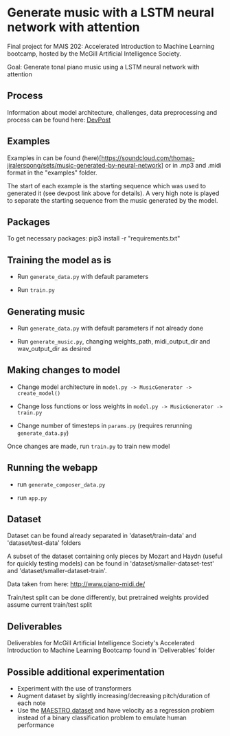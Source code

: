 # Generate music with a LSTM neural network with attention
Final project for MAIS 202: Accelerated Introduction to Machine Learning bootcamp, hosted by the McGill Artificial Intelligence Society.

Goal: Generate tonal piano music using a LSTM neural network with attention

## Process
Information about model architecture, challenges, data preprocessing and process can be found here: [DevPost](https://devpost.com/software/generate-music)

## Examples
Examples in can be found (here)[https://soundcloud.com/thomas-jiralerspong/sets/music-generated-by-neural-network] or in .mp3 and .midi format in the "examples" folder.

The start of each example is the starting sequence which was used to generated it (see devpost link above for details). A very high note is played to separate the starting sequence from the music generated by the model.

## Packages
To get necessary packages: pip3 install -r "requirements.txt"

## Training the model as is
- Run `generate_data.py` with default parameters

- Run `train.py`

## Generating music
- Run `generate_data.py` with default parameters if not already done

- Run `generate_music.py`, changing weights_path, midi_output_dir and wav_output_dir as desired

## Making changes to model
- Change model architecture in `model.py -> MusicGenerator -> create_model()`

- Change loss functions or loss weights in `model.py -> MusicGenerator -> train.py`

- Change number of timesteps in `params.py` (requires rerunning `generate_data.py`)

Once changes are made, run `train.py` to train new model

## Running the webapp
- run `generate_composer_data.py`

- run `app.py`

## Dataset
Dataset can be found already separated in 'dataset/train-data' and 'dataset/test-data' folders

A subset of the dataset containing only pieces by Mozart and Haydn (useful for quickly testing models) can be found in 'dataset/smaller-dataset-test' and 'dataset/smaller-dataset-train'. 

Data taken from here: http://www.piano-midi.de/

Train/test split can be done differently, but pretrained weights provided assume current train/test split

## Deliverables
Deliverables for McGill Artificial Intelligence Society's Accelerated Introduction to Machine Learning Bootcamp found in 'Deliverables' folder

## Possible additional experimentation
- Experiment with the use of transformers
- Augment dataset by slightly increasing/decreasing pitch/duration of each note
- Use the [MAESTRO dataset](https://magenta.tensorflow.org/datasets/maestro) and have velocity as a regression problem instead of a binary classification problem to emulate human performance
